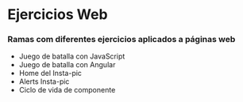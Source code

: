 # Ejercicios Web
### Ramas com diferentes ejercicios aplicados a páginas web
- Juego de batalla con JavaScript
- Juego de batalla con Angular
- Home del Insta-pic
- Alerts Insta-pic
- Ciclo de vida de componente
